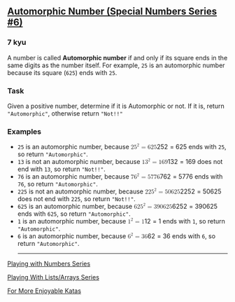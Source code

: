 <h2><a href=https://www.codewars.com/kata/5a58d889880385c2f40000aa/train/javascript target="_blank">Automorphic Number (Special Numbers Series  #6)</a></h2><h3>7 kyu</h3><p>A number is called <strong>Automorphic number</strong> if and only if its square ends in the same digits as the number itself. For example, <code>25</code> is an automorphic number because its square (<code>625</code>) ends with <code>25</code>.</p><h3 id="task">Task</h3><p>Given a positive number, determine if it is Automorphic or not. If it is, return <code>"Automorphic"</code>, otherwise return <code>"Not!!"</code></p><h3 id="examples">Examples</h3><ul><li><code>25</code> is an automorphic number, because <span class="katex"><span class="katex-mathml"><math xmlns="http://www.w3.org/1998/Math/MathML"><mrow><mn>2</mn><msup><mn>5</mn><mn>2</mn></msup><mo>=</mo><mn>625</mn></mrow> 25^2 = 625 </math></span><span aria-hidden="true" class="katex-html"><span class="base"><span style="height:0.8141em;" class="strut"></span><span class="mord">2</span><span class="mord"><span class="mord">5</span><span class="msupsub"><span class="vlist-t"><span class="vlist-r"><span style="height:0.8141em;" class="vlist"><span style="top:-3.063em;margin-right:0.05em;"><span style="height:2.7em;" class="pstrut"></span><span class="sizing reset-size6 size3 mtight"><span class="mord mtight">2</span></span></span></span></span></span></span></span><span style="margin-right:0.2778em;" class="mspace"></span><span class="mrel">=</span><span style="margin-right:0.2778em;" class="mspace"></span></span><span class="base"><span style="height:0.6444em;" class="strut"></span><span class="mord">625</span></span></span></span> ends with <code>25</code>, so return <code>"Automorphic"</code>.</li><li><code>13</code> is not an automorphic number, because <span class="katex"><span class="katex-mathml"><math xmlns="http://www.w3.org/1998/Math/MathML"><mrow><mn>1</mn><msup><mn>3</mn><mn>2</mn></msup><mo>=</mo><mn>169</mn></mrow> 13^2 = 169 </math></span><span aria-hidden="true" class="katex-html"><span class="base"><span style="height:0.8141em;" class="strut"></span><span class="mord">1</span><span class="mord"><span class="mord">3</span><span class="msupsub"><span class="vlist-t"><span class="vlist-r"><span style="height:0.8141em;" class="vlist"><span style="top:-3.063em;margin-right:0.05em;"><span style="height:2.7em;" class="pstrut"></span><span class="sizing reset-size6 size3 mtight"><span class="mord mtight">2</span></span></span></span></span></span></span></span><span style="margin-right:0.2778em;" class="mspace"></span><span class="mrel">=</span><span style="margin-right:0.2778em;" class="mspace"></span></span><span class="base"><span style="height:0.6444em;" class="strut"></span><span class="mord">169</span></span></span></span> does not end with <code>13</code>, so return <code>"Not!!"</code>.</li><li><code>76</code> is an automorphic number, because <span class="katex"><span class="katex-mathml"><math xmlns="http://www.w3.org/1998/Math/MathML"><mrow><mn>7</mn><msup><mn>6</mn><mn>2</mn></msup><mo>=</mo><mn>5776</mn></mrow> 76^2 = 5776 </math></span><span aria-hidden="true" class="katex-html"><span class="base"><span style="height:0.8141em;" class="strut"></span><span class="mord">7</span><span class="mord"><span class="mord">6</span><span class="msupsub"><span class="vlist-t"><span class="vlist-r"><span style="height:0.8141em;" class="vlist"><span style="top:-3.063em;margin-right:0.05em;"><span style="height:2.7em;" class="pstrut"></span><span class="sizing reset-size6 size3 mtight"><span class="mord mtight">2</span></span></span></span></span></span></span></span><span style="margin-right:0.2778em;" class="mspace"></span><span class="mrel">=</span><span style="margin-right:0.2778em;" class="mspace"></span></span><span class="base"><span style="height:0.6444em;" class="strut"></span><span class="mord">5776</span></span></span></span> ends with <code>76</code>, so return <code>"Automorphic"</code>.</li><li><code>225</code> is not an automorphic number, because <span class="katex"><span class="katex-mathml"><math xmlns="http://www.w3.org/1998/Math/MathML"><mrow><mn>22</mn><msup><mn>5</mn><mn>2</mn></msup><mo>=</mo><mn>50625</mn></mrow> 225^2 = 50625 </math></span><span aria-hidden="true" class="katex-html"><span class="base"><span style="height:0.8141em;" class="strut"></span><span class="mord">22</span><span class="mord"><span class="mord">5</span><span class="msupsub"><span class="vlist-t"><span class="vlist-r"><span style="height:0.8141em;" class="vlist"><span style="top:-3.063em;margin-right:0.05em;"><span style="height:2.7em;" class="pstrut"></span><span class="sizing reset-size6 size3 mtight"><span class="mord mtight">2</span></span></span></span></span></span></span></span><span style="margin-right:0.2778em;" class="mspace"></span><span class="mrel">=</span><span style="margin-right:0.2778em;" class="mspace"></span></span><span class="base"><span style="height:0.6444em;" class="strut"></span><span class="mord">50625</span></span></span></span> does not end with <code>225</code>, so return <code>"Not!!"</code>.</li><li><code>625</code> is an automorphic number, because <span class="katex"><span class="katex-mathml"><math xmlns="http://www.w3.org/1998/Math/MathML"><mrow><mn>62</mn><msup><mn>5</mn><mn>2</mn></msup><mo>=</mo><mn>390625</mn></mrow> 625^2 = 390625 </math></span><span aria-hidden="true" class="katex-html"><span class="base"><span style="height:0.8141em;" class="strut"></span><span class="mord">62</span><span class="mord"><span class="mord">5</span><span class="msupsub"><span class="vlist-t"><span class="vlist-r"><span style="height:0.8141em;" class="vlist"><span style="top:-3.063em;margin-right:0.05em;"><span style="height:2.7em;" class="pstrut"></span><span class="sizing reset-size6 size3 mtight"><span class="mord mtight">2</span></span></span></span></span></span></span></span><span style="margin-right:0.2778em;" class="mspace"></span><span class="mrel">=</span><span style="margin-right:0.2778em;" class="mspace"></span></span><span class="base"><span style="height:0.6444em;" class="strut"></span><span class="mord">390625</span></span></span></span> ends with <code>625</code>, so return <code>"Automorphic"</code>.</li><li><code>1</code> is an automorphic number, because <span class="katex"><span class="katex-mathml"><math xmlns="http://www.w3.org/1998/Math/MathML"><mrow><msup><mn>1</mn><mn>2</mn></msup><mo>=</mo><mn>1</mn></mrow> 1^2 = 1 </math></span><span aria-hidden="true" class="katex-html"><span class="base"><span style="height:0.8141em;" class="strut"></span><span class="mord"><span class="mord">1</span><span class="msupsub"><span class="vlist-t"><span class="vlist-r"><span style="height:0.8141em;" class="vlist"><span style="top:-3.063em;margin-right:0.05em;"><span style="height:2.7em;" class="pstrut"></span><span class="sizing reset-size6 size3 mtight"><span class="mord mtight">2</span></span></span></span></span></span></span></span><span style="margin-right:0.2778em;" class="mspace"></span><span class="mrel">=</span><span style="margin-right:0.2778em;" class="mspace"></span></span><span class="base"><span style="height:0.6444em;" class="strut"></span><span class="mord">1</span></span></span></span> ends with <code>1</code>, so return <code>"Automorphic"</code>.</li><li><code>6</code> is an automorphic number, because <span class="katex"><span class="katex-mathml"><math xmlns="http://www.w3.org/1998/Math/MathML"><mrow><msup><mn>6</mn><mn>2</mn></msup><mo>=</mo><mn>36</mn></mrow> 6^2 = 36 </math></span><span aria-hidden="true" class="katex-html"><span class="base"><span style="height:0.8141em;" class="strut"></span><span class="mord"><span class="mord">6</span><span class="msupsub"><span class="vlist-t"><span class="vlist-r"><span style="height:0.8141em;" class="vlist"><span style="top:-3.063em;margin-right:0.05em;"><span style="height:2.7em;" class="pstrut"></span><span class="sizing reset-size6 size3 mtight"><span class="mord mtight">2</span></span></span></span></span></span></span></span><span style="margin-right:0.2778em;" class="mspace"></span><span class="mrel">=</span><span style="margin-right:0.2778em;" class="mspace"></span></span><span class="base"><span style="height:0.6444em;" class="strut"></span><span class="mord">36</span></span></span></span> ends with <code>6</code>, so return <code>"Automorphic"</code>.<hr></li></ul><p><a href="https://www.codewars.com/collections/playing-with-numbers" data-turbolinks="false" target="_blank">Playing with Numbers Series</a></p><p><a href="https://www.codewars.com/collections/playing-with-lists-slash-arrays" data-turbolinks="false" target="_blank">Playing With Lists/Arrays Series</a></p><p><a href="http://www.codewars.com/users/MrZizoScream/authored" data-turbolinks="false" target="_blank">For More Enjoyable Katas</a></p>